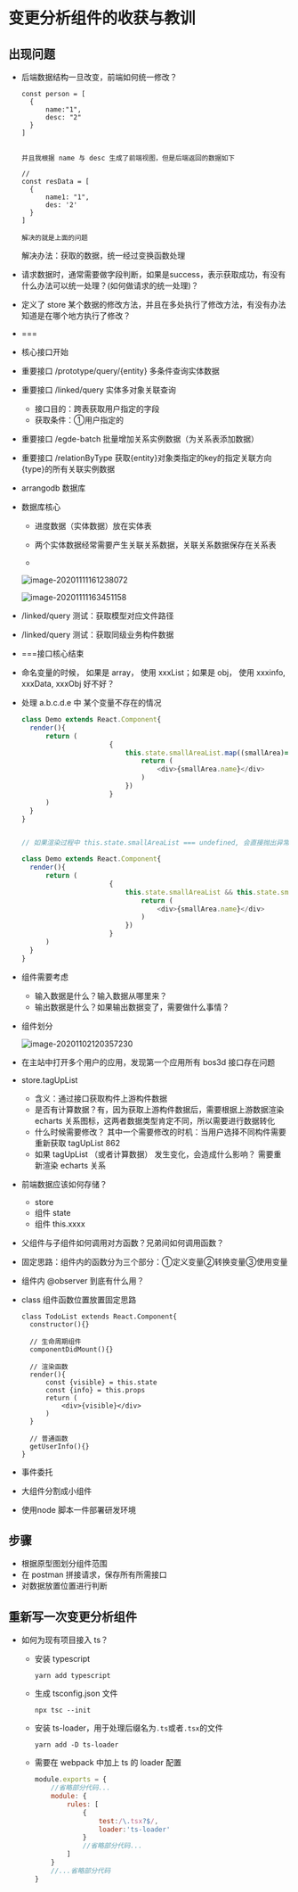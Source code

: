 # 变更分析组件的收获与教训

## 出现问题

- 后端数据结构一旦改变，前端如何统一修改？

  ```
  const person = [
  	{
  		name:"1",
  		desc: "2"
  	}
  ]
  
  
  并且我根据 name 与 desc 生成了前端视图，但是后端返回的数据如下
  
  //
  const resData = [
  	{
  		name1: "1",
  		des: '2'
  	}
  ]
  
  解决的就是上面的问题
  ```

  解决办法：获取的数据，统一经过变换函数处理

- 请求数据时，通常需要做字段判断，如果是success，表示获取成功，有没有什么办法可以统一处理？(如何做请求的统一处理)？

- 定义了 store 某个数据的修改方法，并且在多处执行了修改方法，有没有办法知道是在哪个地方执行了修改？
- ===

- 核心接口开始
- 重要接口 /prototype/query/{entity} 多条件查询实体数据

- 重要接口 /linked/query 实体多对象关联查询

  - 接口目的：跨表获取用户指定的字段
  - 获取条件：①用户指定的

- 重要接口 /egde-batch 批量增加关系实例数据（为关系表添加数据）

- 重要接口 /relationByType  获取{entity}对象类指定的key的指定关联方向{type}的所有关联实例数据

- arrangodb 数据库

- 数据库核心

  - 进度数据（实体数据）放在实体表
  - 两个实体数据经常需要产生关联关系数据，关联关系数据保存在关系表

  - 

  ![image-20201111161238072](https://raw.githubusercontent.com/wojiaofengzhongzhuifeng/iamge-host-2/master/image-20201111161238072.png)

  ![image-20201111163451158](https://raw.githubusercontent.com/wojiaofengzhongzhuifeng/iamge-host-2/master/image-20201111163451158.png)

- /linked/query 测试：获取模型对应文件路径

- /linked/query 测试：获取同级业务构件数据

- ===接口核心结束

- 命名变量的时候， 如果是 array， 使用 xxxList；如果是 obj， 使用 xxxinfo, xxxData, xxxObj 好不好？

- 处理 a.b.c.d.e 中 某个变量不存在的情况

  ```javascript
  class Demo extends React.Component{
  	render(){
  		return (
  						{
  							this.state.smallAreaList.map((smallArea)=>{
  								return (
  									<div>{smallArea.name}</div>
  								)
  							})
  						}
  		)
  	}
  }
  
  
  // 如果渲染过程中 this.state.smallAreaList === undefined, 会直接抛出异常，所以要对 this.state.smallAreaList 进行判断
  
  class Demo extends React.Component{
  	render(){
  		return (
  						{
  							this.state.smallAreaList && this.state.smallAreaList.map((smallArea)=>{
  								return (
  									<div>{smallArea.name}</div>
  								)
  							})
  						}
  		)
  	}
  }
  ```

  

- 组件需要考虑
  - 输入数据是什么？输入数据从哪里来？
  - 输出数据是什么？如果输出数据变了，需要做什么事情？

- 组件划分

  ![image-20201102120357230](https://raw.githubusercontent.com/wojiaofengzhongzhuifeng/iamge-host-2/master/image-20201102120357230.png)

  

- 在主站中打开多个用户的应用，发现第一个应用所有 bos3d 接口存在问题

- store.tagUpList

  - 含义：通过接口获取构件上游构件数据
  - 是否有计算数据？有，因为获取上游构件数据后，需要根据上游数据渲染 echarts 关系图标，这两者数据类型肯定不同，所以需要进行数据转化
  - 什么时候需要修改？ 其中一个需要修改的时机：当用户选择不同构件需要重新获取 tagUpList 862
  - 如果 tagUpList （或者计算数据） 发生变化，会造成什么影响？ 需要重新渲染 echarts 关系

  

- 前端数据应该如何存储？
  - store 
  - 组件 state
  - 组件 this.xxxx

- 父组件与子组件如何调用对方函数？兄弟间如何调用函数？

- 固定思路：组件内的函数分为三个部分：①定义变量②转换变量③使用变量

- 组件内 @observer 到底有什么用？

- class 组件函数位置放置固定思路

  ```
  class TodoList extends React.Component{
  	constructor(){}
  	
  	// 生命周期组件
  	componentDidMount(){}
  	
  	// 渲染函数
  	render(){
  		const {visible} = this.state
  		const {info} = this.props
  		return (
  			<div>{visible}</div>
  		)
  	}
  	
  	// 普通函数
  	getUserInfo(){}
  }
  ```

- 事件委托

- 大组件分割成小组件

- 使用node 脚本一件部署研发环境



## 步骤

- 根据原型图划分组件范围
- 在 postman 拼接请求，保存所有所需接口
- 对数据放置位置进行判断



## 重新写一次变更分析组件

- 如何为现有项目接入 ts？

  - 安装 typescript

    `yarn add typescript`

  - 生成 tsconfig.json 文件

    `npx tsc --init`

  - 安装 ts-loader，用于处理后缀名为`.ts`或者`.tsx`的文件

    `yarn add -D ts-loader`

  - 需要在 webpack 中加上 ts 的 loader 配置

    ```javascript
    module.exports = {
        //省略部分代码...
        module: {
            rules: [
                {
                    test:/\.tsx?$/,
                    loader:'ts-loader'
                }
                //省略部分代码...
            ]
        }
        //...省略部分代码
    }
    ```

    